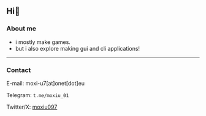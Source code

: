 ## Hi👋

### About me
- i mostly make games.
- but i also explore making gui and cli applications!

---

### Contact

E-mail: moxi-u7[at]onet[dot]eu

Telegram: `t.me/moxiu_01`

Twitter/X: [moxiu097](https://x.com/moxiu097)
